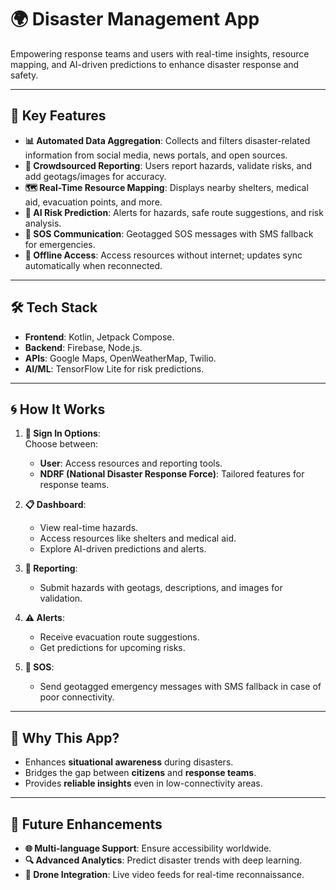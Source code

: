 # 🌍 Disaster Management App

Empowering response teams and users with real-time insights, resource mapping, and AI-driven predictions to enhance disaster response and safety. 

---

## 🚀 Key Features

- **📊 Automated Data Aggregation**: Collects and filters disaster-related information from social media, news portals, and open sources.
- **🌟 Crowdsourced Reporting**: Users report hazards, validate risks, and add geotags/images for accuracy. 
- **🗺️ Real-Time Resource Mapping**: Displays nearby shelters, medical aid, evacuation points, and more.
- **🤖 AI Risk Prediction**: Alerts for hazards, safe route suggestions, and risk analysis.
- **📡 SOS Communication**: Geotagged SOS messages with SMS fallback for emergencies.
- **📴 Offline Access**: Access resources without internet; updates sync automatically when reconnected.

---

## 🛠️ Tech Stack

- **Frontend**: Kotlin, Jetpack Compose.
- **Backend**: Firebase, Node.js.
- **APIs**: Google Maps, OpenWeatherMap, Twilio.
- **AI/ML**: TensorFlow Lite for risk predictions.

---

## 🌀 How It Works

1. **🔐 Sign In Options**:  
   Choose between:
   - **User**: Access resources and reporting tools.  
   - **NDRF (National Disaster Response Force)**: Tailored features for response teams.  

2. **📋 Dashboard**:  
   - View real-time hazards.  
   - Access resources like shelters and medical aid.  
   - Explore AI-driven predictions and alerts.  

3. **📝 Reporting**:  
   - Submit hazards with geotags, descriptions, and images for validation.  

4. **⚠️ Alerts**:  
   - Receive evacuation route suggestions.  
   - Get predictions for upcoming risks.  

5. **📨 SOS**:  
   - Send geotagged emergency messages with SMS fallback in case of poor connectivity.  

---

## 🎯 Why This App?

- Enhances **situational awareness** during disasters.  
- Bridges the gap between **citizens** and **response teams**.  
- Provides **reliable insights** even in low-connectivity areas.  

---

## 📌 Future Enhancements

- **🌐 Multi-language Support**: Ensure accessibility worldwide.  
- **🔍 Advanced Analytics**: Predict disaster trends with deep learning.  
- **🚁 Drone Integration**: Live video feeds for real-time reconnaissance.  


